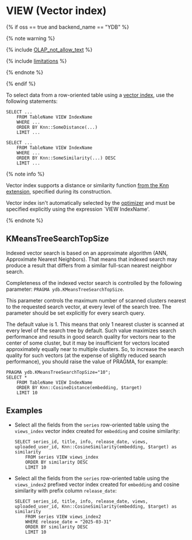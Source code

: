 # VIEW (Vector index)

{% if oss == true and backend_name == "YDB" %}

{% note warning %}

{% include [OLAP_not_allow_text](../../../../_includes/not_allow_for_olap_text.md) %}

{% include [limitations](../../../../_includes/vector_index_limitations.md) %}

{% endnote %}

{% endif %}

To select data from a row-oriented table using a [vector index](../../../../concepts/glossary.md#vector-index), use the following statements:

```yql
SELECT ...
    FROM TableName VIEW IndexName
    WHERE ...
    ORDER BY Knn::SomeDistance(...)
    LIMIT ...
```

```yql
SELECT ...
    FROM TableName VIEW IndexName
    WHERE ...
    ORDER BY Knn::SomeSimilarity(...) DESC
    LIMIT ...
```

{% note info %}

Vector index supports a distance or similarity function [from the Knn extension](../../udf/list/knn#functions-distance), specified during its construction.

Vector index isn't automatically selected by the [optimizer](../../../../concepts/glossary.md#optimizer) and must be specified explicitly using the expression `VIEW IndexName'.

{% endnote %}

## KMeansTreeSearchTopSize

Indexed vector search is based on an approximate algorithm (ANN, Approximate Nearest Neighbors). That means that indexed search may produce a result that differs from a similar full-scan nearest neighbor search.

Completeness of the indexed vector search is controlled by the following parameter: `PRAGMA ydb.KMeansTreeSearchTopSize`.

This parameter controls the maximum number of scanned clusters nearest to the requested search vector, at every level of the search tree.
The parameter should be set explicitly for every search query.

The default value is 1. This means that only 1 nearest cluster is scanned at every level of the search tree by default. Such value maximizes search performance and results in good search quality for vectors near to the center of some cluster, but it may be insufficient for vectors located approximately equally near to multiple clusters. So, to increase the search quality for such vectors (at the expense of slightly reduced search performance), you should raise the value of PRAGMA, for example:

```yql
PRAGMA ydb.KMeansTreeSearchTopSize="10";
SELECT *
    FROM TableName VIEW IndexName
    ORDER BY Knn::CosineDistance(embedding, $target)
    LIMIT 10
```

## Examples

* Select all the fields from the `series` row-oriented table using the `views_index` vector index created for `embedding` and cosine similarity:

  ```yql
  SELECT series_id, title, info, release_date, views, uploaded_user_id, Knn::CosineSimilarity(embedding, $target) as similarity
      FROM series VIEW views_index
      ORDER BY similarity DESC
      LIMIT 10
  ```

* Select all the fields from the `series` row-oriented table using the `views_index2` prefixed vector index created for `embedding` and cosine similarity with prefix column `release_date`:

  ```yql
  SELECT series_id, title, info, release_date, views, uploaded_user_id, Knn::CosineSimilarity(embedding, $target) as similarity
      FROM series VIEW views_index2
      WHERE release_date = "2025-03-31"
      ORDER BY similarity DESC
      LIMIT 10
  ```
